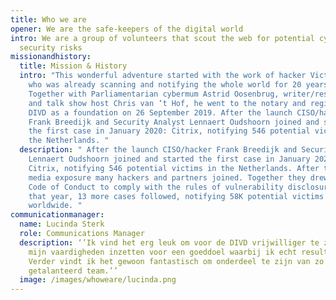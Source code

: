 ```yaml
---
title: Who we are
opener: We are the safe-keepers of the digital world
intro: We are a group of volunteers that scout the web for potential cyber
  security risks
missionandhistory:
  title: Mission & History
  intro: "This wonderful adventure started with the work of hacker Victor Gevers,
    who was already scanning and notifying the whole world for 20 years.
    Together with Parliamentarian cybermum Astrid Oosenbrug, writer/researcher
    and talk show host Chris van ‘t Hof, he went to the notary and registered
    DIVD as a foundation on 26 September 2019. After the launch CISO/hacker
    Frank Breedijk and Security Analyst Lennaert Oudshoorn joined and started
    the first case in January 2020: Citrix, notifying 546 potential victims in
    the Netherlands. "
  description: " After the launch CISO/hacker Frank Breedijk and Security Analyst
    Lennaert Oudshoorn joined and started the first case in January 2020:
    Citrix, notifying 546 potential victims in the Netherlands. After this first
    media exposure many hackers and partners joined. Together they drew up a
    Code of Conduct to comply with the rules of vulnerability disclosure. In
    that year, 13 more cases followed, notifying 58K potential victims
    worldwide. "
communicationmanager:
  name: Lucinda Sterk
  role: Communications Manager
  description: ‘’Ik vind het erg leuk om voor de DIVD vrijwilliger te zijn. Ik kan
    mijn vaardigheden inzetten voor een goeddoel waarbij ik echt resultaat zie.
    Verder vindt ik het gewoon fantastisch om onderdeel te zijn van zo’n leuk en
    getalanteerd team.’’
  image: /images/whoweare/lucinda.png
---
```

